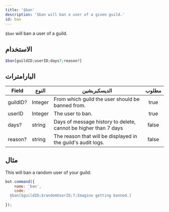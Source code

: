 ```yaml
---
title: '$ban'
description: '$ban will ban a user of a given guild.'
id: ban
---
```


`$ban` will ban a user of a guild.

## الاستخدام

```php
$ban[guildID;userID;days?;reason?]
```

## البارامترات

| Field    | النوع   | الديسكبربشين                                                    | مطلوب |
| -------- | ------- | --------------------------------------------------------------- |:-----:|
| guildID? | Integer | From which guild the user should be banned from.                | true  |
| userID   | Integer | The user to ban.                                                | true  |
| days?    | string  | Days of message history to delete, cannot be higher than 7 days | false |
| reason?  | string  | The reason that will be displayed in the guild's audit logs.    | false |

## مثال

This will ban a random user of your guild:

```javascript
bot.command({
    name: 'ban',
    code: `
  $ban[$guildID;$randomUserID;7;Imagine getting banned.]
  `
});
```
